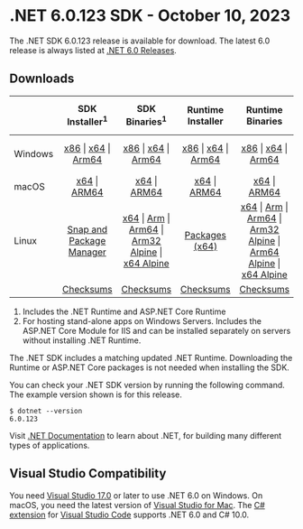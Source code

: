 # .NET 6.0.123 SDK - October 10, 2023

The .NET SDK 6.0.123 release is available for download. The latest 6.0 release is always listed at [.NET 6.0 Releases](../README.md).

## Downloads

|           | SDK Installer<sup>1</sup>                        | SDK Binaries<sup>1</sup>                 | Runtime Installer                                        | Runtime Binaries                                 | ASP.NET Core Runtime           |Windows Desktop Runtime          |
| --------- | :------------------------------------------:     | :----------------------:                 | :---------------------------:                            | :-------------------------:                      | :-----------------:            | :-----------------:            |
| Windows   | [x86][dotnet-sdk-win-x86.exe] \| [x64][dotnet-sdk-win-x64.exe] \| [Arm64][dotnet-sdk-win-arm64.exe] | [x86][dotnet-sdk-win-x86.zip] \| [x64][dotnet-sdk-win-x64.zip] \|  [Arm64][dotnet-sdk-win-arm64.zip] | [x86][dotnet-runtime-win-x86.exe] \| [x64][dotnet-runtime-win-x64.exe] \| [Arm64][dotnet-runtime-win-arm64.exe] | [x86][dotnet-runtime-win-x86.zip] \| [x64][dotnet-runtime-win-x64.zip] \| [Arm64][dotnet-runtime-win-arm64.zip] | [x86][aspnetcore-runtime-win-x86.exe] \| [x64][aspnetcore-runtime-win-x64.exe] \|<br/> [Hosting Bundle][dotnet-hosting-win.exe]<sup>2</sup> | [x86][windowsdesktop-runtime-win-x86.exe] \| [x64][windowsdesktop-runtime-win-x64.exe] \| [Arm64][windowsdesktop-runtime-win-arm64.exe] |
| macOS     | [x64][dotnet-sdk-osx-x64.pkg] \| [ARM64][dotnet-sdk-osx-arm64.pkg] | [x64][dotnet-sdk-osx-x64.tar.gz] \| [ARM64][dotnet-sdk-osx-arm64.tar.gz]  | [x64][dotnet-runtime-osx-x64.pkg] \| [ARM64][dotnet-runtime-osx-arm64.pkg] | [x64][dotnet-runtime-osx-x64.tar.gz] \| [ARM64][dotnet-runtime-osx-arm64.tar.gz]| [x64][aspnetcore-runtime-osx-x64.tar.gz] \| [ARM64][aspnetcore-runtime-osx-arm64.tar.gz] | - |<sup>1</sup>
| Linux     |  [Snap and Package Manager](../install-linux.md)  | [x64][dotnet-sdk-linux-x64.tar.gz] \| [Arm][dotnet-sdk-linux-arm.tar.gz]  \| [Arm64][dotnet-sdk-linux-arm64.tar.gz] \| [Arm32 Alpine][dotnet-sdk-linux-musl-arm.tar.gz]  \| [x64 Alpine][dotnet-sdk-linux-musl-x64.tar.gz] | [Packages (x64)][linux-packages] | [x64][dotnet-runtime-linux-x64.tar.gz] \| [Arm][dotnet-runtime-linux-arm.tar.gz] \| [Arm64][dotnet-runtime-linux-arm64.tar.gz] \| [Arm32 Alpine][dotnet-runtime-linux-musl-arm.tar.gz] \| [Arm64 Alpine][dotnet-runtime-linux-musl-arm64.tar.gz] \| [x64 Alpine][dotnet-runtime-linux-musl-x64.tar.gz]  | [x64][aspnetcore-runtime-linux-x64.tar.gz]<sup>1</sup>  \| [Arm][aspnetcore-runtime-linux-arm.tar.gz]<sup>1</sup> \| [Arm64][aspnetcore-runtime-linux-arm64.tar.gz]<sup>1</sup> \| [x64 Alpine][aspnetcore-runtime-linux-musl-x64.tar.gz] | - | <sup>1</sup> |
|  | [Checksums][checksums-sdk]                             | [Checksums][checksums-sdk]                                      | [Checksums][checksums-runtime]                             | [Checksums][checksums-runtime]  | [Checksums][checksums-runtime]  | [Checksums][checksums-runtime]

1. Includes the .NET Runtime and ASP.NET Core Runtime
2. For hosting stand-alone apps on Windows Servers. Includes the ASP.NET Core Module for IIS and can be installed separately on servers without installing .NET Runtime.

The .NET SDK includes a matching updated .NET Runtime. Downloading the Runtime or ASP.NET Core packages is not needed when installing the SDK.

You can check your .NET SDK version by running the following command. The example version shown is for this release.

```console
$ dotnet --version
6.0.123
```

Visit [.NET Documentation](https://learn.microsoft.com/dotnet/core/) to learn about .NET, for building many different types of applications.

## Visual Studio Compatibility

You need [Visual Studio 17.0](https://visualstudio.microsoft.com) or later to use .NET 6.0 on Windows. On macOS, you need the latest version of [Visual Studio for Mac](https://visualstudio.microsoft.com/vs/mac/). The [C# extension](https://code.visualstudio.com/docs/languages/dotnet) for [Visual Studio Code](https://code.visualstudio.com/) supports .NET 6.0 and C# 10.0.

[blob-runtime]: https://dotnetcli.blob.core.windows.net/dotnet/Runtime/
[blob-sdk]: https://dotnetcli.blob.core.windows.net/dotnet/Sdk/
[release-notes]: 6.0.123.md

[checksums-runtime]: https://dotnetcli.blob.core.windows.net/dotnet/checksums/6.0.23-sha.txt
[checksums-sdk]: https://dotnetcli.blob.core.windows.net/dotnet/checksums/6.0.23-sha.txt

[linux-install]: https://learn.microsoft.com/dotnet/core/install/linux

[dotnet-blog]:  https://devblogs.microsoft.com/dotnet/September-2023-updates/
[aspnet-blog]: https://devblogs.microsoft.com/dotnet/announcing-asp-net-core-in-net-6/
[maui-blog]: https://devblogs.microsoft.com/dotnet/update-on-dotnet-maui/
[linux-packages]: ../install-linux.md


[//]: # ( Runtime 6.0.23)
[dotnet-runtime-linux-arm.tar.gz]: https://download.visualstudio.microsoft.com/download/pr/e14a0dcb-5458-410d-8d0e-2488ae14e047/915ed2d0e103f073487d2ea000dd2f68/dotnet-runtime-6.0.23-linux-arm.tar.gz
[dotnet-runtime-linux-arm64.tar.gz]: https://download.visualstudio.microsoft.com/download/pr/66d729cf-1303-44dd-9f14-5859282cc780/e67f72282c5ef0e75dc698f93324460c/dotnet-runtime-6.0.23-linux-arm64.tar.gz
[dotnet-runtime-linux-musl-arm.tar.gz]: https://download.visualstudio.microsoft.com/download/pr/4e70d935-e3a0-4e78-9336-d36a3fe3fef3/0c36f78eb6792cbd19a7004cd80fef2b/dotnet-runtime-6.0.23-linux-musl-arm.tar.gz
[dotnet-runtime-linux-musl-arm64.tar.gz]: https://download.visualstudio.microsoft.com/download/pr/76e02f7a-1c0a-48e4-b642-0d25f9473fdc/cb426b5daeff6c4c8292193cf90b43d8/dotnet-runtime-6.0.23-linux-musl-arm64.tar.gz
[dotnet-runtime-linux-musl-x64.tar.gz]: https://download.visualstudio.microsoft.com/download/pr/f0b9d33e-a1a5-43aa-b980-6cdbadaa58d6/8208989039c030c0d41c2c08425f4918/dotnet-runtime-6.0.23-linux-musl-x64.tar.gz
[dotnet-runtime-linux-x64.tar.gz]: https://download.visualstudio.microsoft.com/download/pr/7475b540-969a-4979-ad06-ca4a312f24e1/9fc47fc894869efaf968d47d3235f554/dotnet-runtime-6.0.23-linux-x64.tar.gz
[dotnet-runtime-osx-arm64.pkg]: https://download.visualstudio.microsoft.com/download/pr/b500e83e-82d6-42ba-b2fc-26657ce7e6b2/f9dadcad404221e14b574acc432c17fc/dotnet-runtime-6.0.23-osx-arm64.pkg
[dotnet-runtime-osx-arm64.tar.gz]: https://download.visualstudio.microsoft.com/download/pr/a8600e65-bbf6-41cc-84ac-e4c5d8d73eae/47975544e7950aaa47561fde22d147ea/dotnet-runtime-6.0.23-osx-arm64.tar.gz
[dotnet-runtime-osx-x64.pkg]: https://download.visualstudio.microsoft.com/download/pr/e48b91ad-85cd-4454-aec4-527b67099780/472f45b97a30a1acebd2b70738397312/dotnet-runtime-6.0.23-osx-x64.pkg
[dotnet-runtime-osx-x64.tar.gz]: https://download.visualstudio.microsoft.com/download/pr/a9675800-40b8-4f51-984f-f9931ddcd15f/341376f06f5c176556a82b7c7c59bb26/dotnet-runtime-6.0.23-osx-x64.tar.gz
[dotnet-runtime-win-arm64.exe]: https://download.visualstudio.microsoft.com/download/pr/c9a9f47c-b231-4155-a8cb-7432dce65476/97a20f1eee423ce07b544d127d6739d3/dotnet-runtime-6.0.23-win-arm64.exe
[dotnet-runtime-win-arm64.zip]: https://download.visualstudio.microsoft.com/download/pr/0b88918e-1245-4126-b27b-8b55e9f1f376/240fd4eb5e289242e44fe8ba01db29bd/dotnet-runtime-6.0.23-win-arm64.zip
[dotnet-runtime-win-x64.exe]: https://download.visualstudio.microsoft.com/download/pr/0e41930c-8e2d-4fb0-9b50-3a011bbc5338/a5f8b21867caacf4e97bf560eb304f7f/dotnet-runtime-6.0.23-win-x64.exe
[dotnet-runtime-win-x64.zip]: https://download.visualstudio.microsoft.com/download/pr/9f10af63-f5e5-437f-931c-dc15fcbe9f4c/2a58f59009b50e5f13a46b3d308c6d63/dotnet-runtime-6.0.23-win-x64.zip
[dotnet-runtime-win-x86.exe]: https://download.visualstudio.microsoft.com/download/pr/e1f87d42-e036-4a5e-a61d-1df3a5f12c5d/f2f9d74bccf880943dabbccd98fd610f/dotnet-runtime-6.0.23-win-x86.exe
[dotnet-runtime-win-x86.zip]: https://download.visualstudio.microsoft.com/download/pr/14ef2fd9-4895-4fd4-b1ac-9a3e01da30eb/05a3833407df2f7749a59946b614c4ec/dotnet-runtime-6.0.23-win-x86.zip

[//]: # ( WindowsDesktop 6.0.23)
[windowsdesktop-runtime-win-arm64.exe]: https://download.visualstudio.microsoft.com/download/pr/c1bf9010-5b41-4457-bcad-bc2503767a57/2fea652e66c03acf51dcc62b98e5e9df/windowsdesktop-runtime-6.0.23-win-arm64.exe
[windowsdesktop-runtime-win-arm64.zip]: https://download.visualstudio.microsoft.com/download/pr/3dc261a4-e7e4-4f49-aeea-b72764d05db2/177e524fe8ad1441dccba14320d47367/windowsdesktop-runtime-6.0.23-win-arm64.zip
[windowsdesktop-runtime-win-x64.exe]: https://download.visualstudio.microsoft.com/download/pr/83d32568-c5a2-4117-9591-437051785f41/e75171da01b1fa5c796660dc4b96beed/windowsdesktop-runtime-6.0.23-win-x64.exe
[windowsdesktop-runtime-win-x64.zip]: https://download.visualstudio.microsoft.com/download/pr/b0224b3a-7905-48c1-b7f9-677ef92bdbed/10cbd8aaa9d6bb59e7e665096bf17716/windowsdesktop-runtime-6.0.23-win-x64.zip
[windowsdesktop-runtime-win-x86.exe]: https://download.visualstudio.microsoft.com/download/pr/c40fd151-a0f3-42a4-a081-cade6ad66bf8/3e6c8d60725eaa25ef1302a82fb1235b/windowsdesktop-runtime-6.0.23-win-x86.exe
[windowsdesktop-runtime-win-x86.zip]: https://download.visualstudio.microsoft.com/download/pr/05e60dc3-39b6-4e9c-b6ff-04a212db8f09/fa006e572d0ec6f43e37f729794f46c6/windowsdesktop-runtime-6.0.23-win-x86.zip

[//]: # ( ASP 6.0.23)
[aspnetcore-runtime-linux-arm.tar.gz]: https://download.visualstudio.microsoft.com/download/pr/07b545c0-a68b-4f26-8b8f-38050a8c2f86/a6abe31d891483c58f8145a152696570/aspnetcore-runtime-6.0.23-linux-arm.tar.gz
[aspnetcore-runtime-linux-arm64.tar.gz]: https://download.visualstudio.microsoft.com/download/pr/6d4850c5-4c75-4bbd-b5c7-33f9b9945d8e/8b1a5434084cd1b7e590dafa43586149/aspnetcore-runtime-6.0.23-linux-arm64.tar.gz
[aspnetcore-runtime-linux-musl-arm.tar.gz]: https://download.visualstudio.microsoft.com/download/pr/58d856fa-9744-421c-93e9-17ed17949bcd/cb0814eade88b9e2a07943ffafac96ad/aspnetcore-runtime-6.0.23-linux-musl-arm.tar.gz
[aspnetcore-runtime-linux-musl-arm64.tar.gz]: https://download.visualstudio.microsoft.com/download/pr/caf0ed15-fbc7-4944-b2aa-2e909cf64d0c/c962809ffa7bf12011683a9cb301a94e/aspnetcore-runtime-6.0.23-linux-musl-arm64.tar.gz
[aspnetcore-runtime-linux-musl-x64.tar.gz]: https://download.visualstudio.microsoft.com/download/pr/f0746d4d-6a01-49aa-a0a1-2c782be753a0/bed31d0d2c4ca78c75fe0852ae60507d/aspnetcore-runtime-6.0.23-linux-musl-x64.tar.gz
[aspnetcore-runtime-linux-x64.tar.gz]: https://download.visualstudio.microsoft.com/download/pr/40fe5762-4d1d-4630-a943-32ebfe660c39/bba3d2c93794aa406a2402652b23d953/aspnetcore-runtime-6.0.23-linux-x64.tar.gz
[aspnetcore-runtime-osx-arm64.tar.gz]: https://download.visualstudio.microsoft.com/download/pr/88e21502-48f6-4c50-b238-d25b090a9fdc/6a44ec6cbbde487b9d380c601992e73c/aspnetcore-runtime-6.0.23-osx-arm64.tar.gz
[aspnetcore-runtime-osx-x64.tar.gz]: https://download.visualstudio.microsoft.com/download/pr/02deac39-8c5a-450f-92e5-678a1bfab895/1c99ce9a82ec4facff6fee560e0ceb2d/aspnetcore-runtime-6.0.23-osx-x64.tar.gz
[aspnetcore-runtime-win-arm64.zip]: https://download.visualstudio.microsoft.com/download/pr/129e4f85-c885-46e7-bb14-5a5d66dc401a/4e11cdb9f6a120adb025fdff4e61bed7/aspnetcore-runtime-6.0.23-win-arm64.zip
[aspnetcore-runtime-win-x64.exe]: https://download.visualstudio.microsoft.com/download/pr/5dda0222-f938-4c6f-abb8-31dbf6e73540/71d708e5c3579ab96f998c0e7323c0cc/aspnetcore-runtime-6.0.23-win-x64.exe
[aspnetcore-runtime-win-x64.zip]: https://download.visualstudio.microsoft.com/download/pr/beef4774-ff5c-48bd-8db9-4bc5b6404875/8182f768c7fb56921647b8826378614b/aspnetcore-runtime-6.0.23-win-x64.zip
[aspnetcore-runtime-win-x86.exe]: https://download.visualstudio.microsoft.com/download/pr/6970ad95-e962-4ec9-b2e1-c8bd9f530346/e82487275052013684dfdd3780460a17/aspnetcore-runtime-6.0.23-win-x86.exe
[aspnetcore-runtime-win-x86.zip]: https://download.visualstudio.microsoft.com/download/pr/3d96e1de-5411-4d84-be62-aa986f1276a7/d16cccd97758d05f13062045fd1330a7/aspnetcore-runtime-6.0.23-win-x86.zip
[dotnet-hosting-win.exe]: https://download.visualstudio.microsoft.com/download/pr/34343c71-eb52-4537-b2b9-f25bc8b6c894/c6a39b3b387ad3f9662cd77c220902f5/dotnet-hosting-6.0.23-win.exe

[//]: # ( SDK 6.0.123)
[dotnet-sdk-linux-arm.tar.gz]: https://download.visualstudio.microsoft.com/download/pr/8879f912-274d-4427-8a7f-c3d82039420d/489f7c186e3bf3c5bef29c7e97e4c3c9/dotnet-sdk-6.0.123-linux-arm.tar.gz
[dotnet-sdk-linux-arm64.tar.gz]: https://download.visualstudio.microsoft.com/download/pr/c3f0d487-7469-41c6-9aa3-f1ccb35860cc/cc722f626f39b8552af970d27ccbf83f/dotnet-sdk-6.0.123-linux-arm64.tar.gz
[dotnet-sdk-linux-musl-arm.tar.gz]: https://download.visualstudio.microsoft.com/download/pr/2aca0425-a4bd-489b-87cb-e49acec1c8d5/0e0504079d5f21e5b27070ed87b530c4/dotnet-sdk-6.0.123-linux-musl-arm.tar.gz
[dotnet-sdk-linux-musl-arm64.tar.gz]: https://download.visualstudio.microsoft.com/download/pr/cd04975c-5b01-4c2e-be53-017c389e1a3c/4048ec5703f6ff96d9a418cbdda714c0/dotnet-sdk-6.0.123-linux-musl-arm64.tar.gz
[dotnet-sdk-linux-musl-x64.tar.gz]: https://download.visualstudio.microsoft.com/download/pr/c2a3c785-8076-45a9-9b74-c28753c23003/f7a582a182b0cc3193e77f4a2abbb542/dotnet-sdk-6.0.123-linux-musl-x64.tar.gz
[dotnet-sdk-linux-x64.tar.gz]: https://download.visualstudio.microsoft.com/download/pr/8114a54a-3975-4e63-8a23-8859c7d39b69/5e0c70aa55cfcb25924dd8f6b6772488/dotnet-sdk-6.0.123-linux-x64.tar.gz
[dotnet-sdk-osx-arm64.pkg]: https://download.visualstudio.microsoft.com/download/pr/d9587a85-cc1c-4bcd-a77c-df3a9e9dea27/161f7b9939e9ac24c7d210ff42e96cd4/dotnet-sdk-6.0.123-osx-arm64.pkg
[dotnet-sdk-osx-arm64.tar.gz]: https://download.visualstudio.microsoft.com/download/pr/2ae6fb84-1ab8-4671-8908-cef1bad26676/d2371118157de3ee9ec0b3095191f9f7/dotnet-sdk-6.0.123-osx-arm64.tar.gz
[dotnet-sdk-osx-x64.pkg]: https://download.visualstudio.microsoft.com/download/pr/d351b01f-f86a-4cb9-9c4e-d8205a805234/78a53761e7547aebf73587d3ff8f90e1/dotnet-sdk-6.0.123-osx-x64.pkg
[dotnet-sdk-osx-x64.tar.gz]: https://download.visualstudio.microsoft.com/download/pr/689b5bd7-0a18-40ca-b88b-afb71480e2f4/812f324851d316409f1b3b9fabff14d4/dotnet-sdk-6.0.123-osx-x64.tar.gz
[dotnet-sdk-win-arm64.exe]: https://download.visualstudio.microsoft.com/download/pr/38431918-a62f-4df5-93b3-695672e0bdc6/10221158e381024f24188fc9838a4c96/dotnet-sdk-6.0.123-win-arm64.exe
[dotnet-sdk-win-arm64.zip]: https://download.visualstudio.microsoft.com/download/pr/cc15d5eb-45c7-439b-9145-1d868394cf74/65131488292daa6941c19dfd62b83ad5/dotnet-sdk-6.0.123-win-arm64.zip
[dotnet-sdk-win-x64.exe]: https://download.visualstudio.microsoft.com/download/pr/76533f84-ca17-4ff0-88bb-fc65ec7edf16/87c076e4e2955e49158c5fb6849d87fc/dotnet-sdk-6.0.123-win-x64.exe
[dotnet-sdk-win-x64.zip]: https://download.visualstudio.microsoft.com/download/pr/427c9bbc-79dd-48c7-b5f3-613f66cbdf78/480f3b019a96c241f8353a7c3b84afad/dotnet-sdk-6.0.123-win-x64.zip
[dotnet-sdk-win-x86.exe]: https://download.visualstudio.microsoft.com/download/pr/031c0a41-ea26-444f-b0f1-3cacb4f7bee6/d01137124d5e7eb75f5209c01c7c76ca/dotnet-sdk-6.0.123-win-x86.exe
[dotnet-sdk-win-x86.zip]: https://download.visualstudio.microsoft.com/download/pr/069f52a3-2914-4524-8b3d-11236bedb171/021300f8d67749646c671c82df4d9c20/dotnet-sdk-6.0.123-win-x86.zip